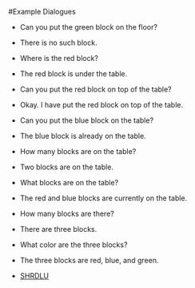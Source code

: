 #Example Dialogues
- Can you put the green block on the floor?
- There is no such block.

- Where is the red block?
- The red block is under the table.

- Can you put the red block on top of the table?
- Okay. I have put the red block on top of the table.

- Can you put the blue block on the table?
- The blue block is already on the table.

- How many blocks are on the table?
- Two blocks are on the table.

- What blocks are on the table?
- The red and blue blocks are currently on the table.

- How many blocks are there?
- There are three blocks.

- What color are the three blocks?
- The three blocks are red, blue, and green.

- [SHRDLU](https://en.wikipedia.org/wiki/SHRDLU#Excerpt)

